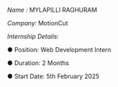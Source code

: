 *Name :* MYLAPILLI RAGHURAM

*Company:* MotionCut

*Internship Details:*

● Position: Web Development Intern

● Duration: 2 Months

● Start Date: 5th February 2025
